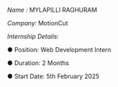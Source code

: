 *Name :* MYLAPILLI RAGHURAM

*Company:* MotionCut

*Internship Details:*

● Position: Web Development Intern

● Duration: 2 Months

● Start Date: 5th February 2025
